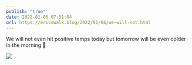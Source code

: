 ```yaml
---
publish: "true"
date: 2022-01-06 07:51:04
url: https://ericmwalk.blog/2022/01/06/we-will-not.html
---
```

We will not even hit positive temps today but tomorrow will be even colder in the morning 🥶


![](https://ericmwalk.blog/uploads/2022/6108b527a0.jpg)